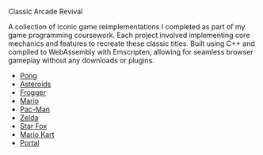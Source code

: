 Classic Arcade Revival

A collection of iconic game reimplementations I completed as part of my game programming coursework. Each project involved implementing core mechanics and features to recreate these classic titles. Built using C++ and compiled to WebAssembly with Emscripten, allowing for seamless browser gameplay without any downloads or plugins.

- [Pong](https://natnatichang.github.io/web-game-collection/Ping%20Pong/Lab01.html)
- [Asteroids](https://natnatichang.github.io/web-game-collection/Asteroids/Lab02.html)
- [Frogger](https://natnatichang.github.io/web-game-collection/Frogger/Lab03.html)
- [Mario](https://natnatichang.github.io/web-game-collection/Mario/Lab04.html)
- [Pac-Man](https://natnatichang.github.io/web-game-collection/Pac-Man/Lab05.html)
- [Zelda](https://natnatichang.github.io/web-game-collection/Zelda/Lab06.html)
- [Star Fox](https://natnatichang.github.io/web-game-collection/Star%20Fox%20Tunnel/Lab07.html)
- [Mario Kart](https://natnatichang.github.io/web-game-collection/Mario%20Kart/Lab08.html)
- [Portal](https://natnatichang.github.io/web-game-collection/Portal/Lab12.html)


